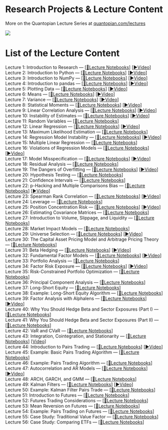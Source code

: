 **Research Projects & Lecture Content**
===================
More on the Quantopian Lecture Series at [quantopian.com/lectures](https://www.quantopian.com/lectures)

<a href="https://www.quantopian.com/lectures"><img src="http://i.imgur.com/KzPuAuJ.png"></a>


**List of the Lecture Content**
===================


Lecture 1: Introduction to Research — [[📝Lecture Notebooks](https://github.com/ryom0624/research_public/tree/master/notebooks/lectures/Introduction_to_Research)] [[▶️Video](https://www.youtube.com/watch?v=W-TlWzwM208)]\
Lecture 2: Introduction to Python — [[📝Lecture Notebooks](https://github.com/ryom0624/research_public/tree/master/notebooks/lectures/Introduction_to_Python)] [[▶️Video](https://www.youtube.com/watch?v=bQUWLkKzpxE)]\
Lecture 3: Introduction to NumPy — [[📝Lecture Notebooks](https://github.com/ryom0624/research_public/tree/master/notebooks/lectures/Introduction_to_NumPy)] [[▶️Video](https://www.youtube.com/watch?v=48RqKyD6fas)]\
Lecture 4: Introduction to pandas — [[📝Lecture Notebooks](https://github.com/ryom0624/research_public/tree/master/notebooks/lectures/Introduction_to_Pandas)] [[▶️Video](https://www.youtube.com/watch?v=pAkEuv1lj08)]\
Lecture 5: Plotting Data — [[📝Lecture Notebooks](https://github.com/ryom0624/research_public/tree/master/notebooks/lectures/Plotting_Data)] [[▶️Video](https://www.youtube.com/watch?v=nKq_wz3Qk8w)]\
Lecture 6: Means — [[📝Lecture Notebooks](https://github.com/ryom0624/research_public/tree/master/notebooks/lectures/Means)] [[▶️Video](https://www.youtube.com/watch?v=XYbsBsRtCjw)]\
Lecture 7: Variance — [[📝Lecture Notebooks](https://github.com/ryom0624/research_public/tree/master/notebooks/lectures/Variance)] [[▶️Video](https://www.youtube.com/watch?v=0AWY0odmjSs)]\
Lecture 8: Statistical Moments — [[📝Lecture Notebooks](https://github.com/ryom0624/research_public/tree/master/notebooks/lectures/Statistical_Moments)] [[▶️Video](https://www.youtube.com/watch?v=mkVA_xUWDI0)]\
Lecture 9: Linear Correlation Analysis — [[📝Lecture Notebooks](https://github.com/ryom0624/research_public/tree/master/notebooks/lectures/Linear_Correlation_Analysis)] [[▶️Video](https://www.youtube.com/watch?v=GM76JkrVmRk?t=2m6s)]\
Lecture 10: Instability of Estimates — [[📝Lecture Notebooks](https://github.com/ryom0624/research_public/tree/master/notebooks/lectures/Instability_of_Estimates)] [[▶️Video](https://www.youtube.com/watch?v=2pbu3_6lF40)]\
Lecture 11: Random Variables — [[📝Lecture Notebooks](https://github.com/ryom0624/research_public/tree/master/notebooks/lectures/Random_Variables)]\
Lecture 12: Linear Regression — [[📝Lecture Notebooks](https://github.com/ryom0624/research_public/tree/master/notebooks/lectures/Linear_Regression)] [[▶️Video](https://www.youtube.com/watch?v=Af0l3TQJ3h8?t=3m36s)]\
Lecture 13: Maximum Likelihood Estimation — [[📝Lecture Notebooks](https://github.com/ryom0624/research_public/tree/master/notebooks/lectures/Maximum_Likelihood_Estimation)]\
Lecture 14: Regression Model Instability — [[📝Lecture Notebooks](https://github.com/ryom0624/research_public/tree/master/notebooks/lectures/Regression_Model_Instability)] [[▶️Video](https://www.youtube.com/watch?v=HMQ34PfhzGE)]\
Lecture 15: Multiple Linear Regression — [[📝Lecture Notebooks](https://github.com/ryom0624/research_public/tree/master/notebooks/lectures/Multiple_Linear_Regression)]\
Lecture 16: Violations of Regression Models — [[📝Lecture Notebooks](https://github.com/ryom0624/research_public/tree/master/notebooks/lectures/Violations_of_Regression_Models)] [[▶️Video](https://www.youtube.com/watch?v=xM94MRs8U3M)]\
Lecture 17: Model Misspecification — [[📝Lecture Notebooks](https://github.com/ryom0624/research_public/tree/master/notebooks/lectures/Model_Misspecification)] [[▶️Video](https://www.youtube.com/watch?v=t4peS8Ak-sY)]\
Lecture 18: Residual Analysis — [[📝Lecture Notebooks](https://github.com/ryom0624/research_public/tree/master/notebooks/lectures/Residuals_Analysis)]\
Lecture 19: The Dangers of Overfitting — [[📝Lecture Notebooks](https://github.com/ryom0624/research_public/tree/master/notebooks/lectures/The_Dangers_of_Overfitting)] [[▶️Video](https://www.youtube.com/watch?v=KNCgvjyKrcw)]\
Lecture 20: Hypothesis Testing — [[📝Lecture Notebooks](https://github.com/ryom0624/research_public/tree/master/notebooks/lectures/Hypothesis_Testing)]\
Lecture 21: Confidence Intervals — [[📝Lecture Notebooks](https://github.com/ryom0624/research_public/tree/master/notebooks/lectures/Confidence_Intervals)]\
Lecture 22: p-Hacking and Multiple Comparisons Bias — [[📝Lecture Notebooks](https://github.com/ryom0624/research_public/tree/master/notebooks/lectures/p-Hacking_and_Multiple_Comparisons_Bias)] [[▶️Video](https://www.youtube.com/watch?v=YiDfbYtgUPc)]\
Lecture 23: Spearman Rank Correlation — [[📝Lecture Notebooks](https://github.com/ryom0624/research_public/tree/master/notebooks/lectures/Spearman_Rank_Correlation)] [[▶️Video](https://www.youtube.com/watch?v=GM76JkrVmRk?t=25m51s)]\
Lecture 24: Leverage — [[📝Lecture Notebooks](https://github.com/ryom0624/research_public/tree/master/notebooks/lectures/Leverage)]\
Lecture 25: Position Concentration Risk — [[📝Lecture Notebooks](https://github.com/ryom0624/research_public/tree/master/notebooks/lectures/Position_Concentration_Risk)] [[▶️Video](https://www.youtube.com/watch?v=I1z7B2_FarQ)]\
Lecture 26: Estimating Covariance Matrices — [[📝Lecture Notebooks](https://github.com/ryom0624/research_public/tree/master/notebooks/lectures/Estimating_Covariance_Matrices)]\
Lecture 27: Introduction to Volume, Slippage, and Liquidity — [[📝Lecture Notebooks](https://github.com/ryom0624/research_public/tree/master/notebooks/lectures/Introduction_to_Volume_Slippage_and_Liquidity)]\
Lecture 28: Market Impact Models — [[📝Lecture Notebooks](https://github.com/ryom0624/research_public/tree/master/notebooks/lectures/Market_Impact_Model)]\
Lecture 29: Universe Selection — [[📝Lecture Notebooks](https://github.com/ryom0624/research_public/tree/master/notebooks/lectures/Universe_Selection)] [[▶️Video](https://www.youtube.com/watch?v=oa5RhuHVbH0)]\
Lecture 30: The Capital Asset Pricing Model and Arbitrage Pricing Theory — [[📝Lecture Notebooks](https://github.com/ryom0624/research_public/tree/master/notebooks/lectures/CAPM_and_Arbitrage_Pricing_Theory)]\
Lecture 31: Beta Hedging — [[📝Lecture Notebooks](https://github.com/ryom0624/research_public/tree/master/notebooks/lectures/Beta_Hedging)] [[▶️Video](https://www.youtube.com/watch?v=Af0l3TQJ3h8?t=22m14s)]\
Lecture 32: Fundamental Factor Models — [[📝Lecture Notebooks](https://github.com/ryom0624/research_public/tree/master/notebooks/lectures/Fundamental_Factor_Models)] [[▶️Video](https://www.youtube.com/watch?v=P16zDtf0CE0)]\
Lecture 33: Portfolio Analysis — [[📝Lecture Notebooks](https://github.com/ryom0624/research_public/tree/master/notebooks/lectures/Portfolio_Analysis)]\
Lecture 34: Factor Risk Exposure — [[📝Lecture Notebooks](https://github.com/ryom0624/research_public/tree/master/notebooks/lectures/Factor_Risk_Exposure)] [[▶️Video](https://www.youtube.com/watch?v=Ep8Y5JfQoRg)]\
Lecture 35: Risk-Constrained Portfolio Optimization — [[📝Lecture Notebooks](https://github.com/ryom0624/research_public/blob/master/notebooks/lectures/Factor_Based_Risk_Management/notebook.ipynb)]\
Lecture 36: Principal Component Analysis — [[📝Lecture Notebooks](https://github.com/ryom0624/research_public/tree/master/notebooks/lectures/PCA)]\
Lecture 37: Long-Short Equity — [[📝Lecture Notebooks](https://github.com/ryom0624/research_public/tree/master/notebooks/lectures/Long-Short_Equity)]\
Lecture 38: Example: Long-Short Equity Algorithm — [[📝Lecture Notebooks](https://github.com/ryom0624/research_public/tree/master/notebooks/lectures/Long-Short_Equity)]\
Lecture 39: Factor Analysis with Alphalens — [[📝Lecture Notebooks](https://github.com/ryom0624/research_public/tree/master/notebooks/lectures/Factor_Analysis)] [[▶️Video](https://www.youtube.com/watch?v=v5IYcBxMDYE)]\
Lecture 40: Why You Should Hedge Beta and Sector Exposures (Part I) — [[📝Lecture Notebooks](https://github.com/ryom0624/research_public/tree/master/notebooks/lectures/Why_Hedge_I)]\
Lecture 41: Why You Should Hedge Beta and Sector Exposures (Part II) — [[📝Lecture Notebooks](https://github.com/ryom0624/research_public/tree/master/notebooks/lectures/Why_Hedge_II)]\
Lecture 42: VaR and CVaR — [[📝Lecture Notebooks](https://github.com/ryom0624/research_public/tree/master/notebooks/lectures/VaR_and_CVaR)]\
Lecture 43: Integration, Cointegration, and Stationarity — [[📝Lecture Notebooks](https://github.com/ryom0624/research_public/tree/master/notebooks/lectures/Integration_Cointegration_and_Stationarity)] [[Video](https://www.youtube.com/watch?v=Pn_RiDbK82M)]\
Lecture 44: Introduction to Pairs Trading — [[📝Lecture Notebooks](https://github.com/ryom0624/research_public/tree/master/notebooks/lectures/Introduction_to_Pairs_Trading)] [[▶️Video](https://www.youtube.com/watch?v=JTucMRYMOyY)]\
Lecture 45: Example: Basic Pairs Trading Algorithm — [[📝Lecture Notebooks](https://github.com/ryom0624/research_public/tree/master/notebooks/lectures/Introduction_to_Pairs_Trading)]\
Lecture 46: Example: Pairs Trading Algorithm — [[📝Lecture Notebooks](https://github.com/ryom0624/research_public/tree/master/notebooks/lectures/Introduction_to_Pairs_Trading)]\
Lecture 47: Autocorrelation and AR Models — [[📝Lecture Notebooks](https://github.com/ryom0624/research_public/tree/master/notebooks/lectures/Autocorrelation_and_AR_Models)] [[▶️Video](https://www.youtube.com/watch?v=fnrSZvla51Y)]\
Lecture 48: ARCH, GARCH, and GMM — [[📝Lecture Notebooks](https://github.com/ryom0624/research_public/tree/master/notebooks/lectures/ARCH_GARCH_and_GMM)]\
Lecture 49: Kalman Filters — [[📝Lecture Notebooks](https://github.com/ryom0624/research_public/tree/master/notebooks/lectures/Kalman_Filters)] [[▶️Video](https://www.youtube.com/watch?v=RxIdLu18SsE)]\
Lecture 50: Example: Kalman Filter Pairs Trade — [[📝Lecture Notebooks](https://github.com/ryom0624/research_public/tree/master/notebooks/lectures/Kalman_Filters)]\
Lecture 51: Introduction to Futures — [[📝Lecture Notebooks](https://github.com/ryom0624/research_public/tree/master/notebooks/lectures/Introduction_to_Futures)]\
Lecture 52: Futures Trading Considerations — [[📝Lecture Notebooks](https://github.com/ryom0624/research_public/tree/master/notebooks/lectures/Futures_Trading_Considerations)]\
Lecture 53: Mean Reversion on Futures — [[📝Lecture Notebooks](https://github.com/ryom0624/research_public/tree/master/notebooks/lectures/Mean_Reversion_on_Futures)]\
Lecture 54: Example: Pairs Trading on Futures — [[📝Lecture Notebooks](https://github.com/ryom0624/research_public/tree/master/notebooks/lectures/Introduction_to_Pairs_Trading)]\
Lecture 55: Case Study: Traditional Value Factor — [[📝Lecture Notebooks](https://github.com/ryom0624/research_public/tree/master/notebooks/lectures/Case_Study_Traditional_Value_Factor)]\
Lecture 56: Case Study: Comparing ETFs — [[📝Lecture Notebooks](https://github.com/ryom0624/research_public/tree/master/notebooks/lectures/Case_Study_Comparing_ETFs)]
